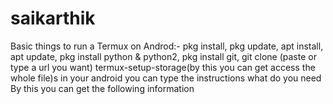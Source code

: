 # saikarthik
Basic things to run a Termux on Androd:-
pkg install,
pkg update,
apt install,
apt update, 
pkg install python & python2,
pkg install git,
git clone (paste or type a url you want)
 termux-setup-storage(by this you can get access the whole file)s in your android 
   you can type the instructions what do you need 
By this you can get the following information

